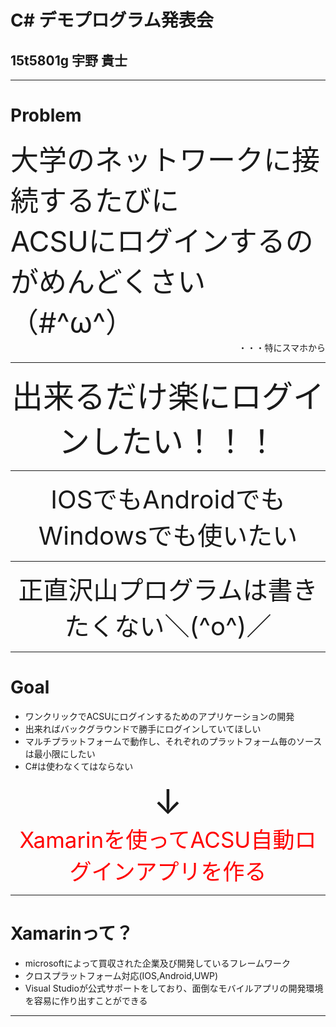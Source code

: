 # C# デモプログラム発表会
## 15t5801g 宇野 貴士

----

# Problem

<div style="text-align:left;font-size:45px;">
大学のネットワークに接続するたびに<br />
ACSUにログインするのがめんどくさい<br />（#^ω^）
</div>
<div style="text-align:right">
・・・特にスマホから
 </div>


----

<div style="text-align:center;font-size:50px;">
 出来るだけ楽にログインしたい！！！
</div>

----


<div style="text-align:center;font-size:40px;">
IOSでもAndroidでもWindowsでも使いたい
</div>

----


<div style="text-align:center;font-size:40px;">
正直沢山プログラムは書きたくない＼(^o^)／
</div>

----

# Goal
* ワンクリックでACSUにログインするためのアプリケーションの開発
* 出来ればバックグラウンドで勝手にログインしていてほしい
* マルチプラットフォームで動作し、それぞれのプラットフォーム毎のソースは最小限にしたい
* C#は使わなくてはならない
<div style="text-align:center;font-size:55px;">
  ↓
</div>
<div style="text-align:center;font-size:35px;color:red">
  Xamarinを使ってACSU自動ログインアプリを作る
 </div>
 
----

# Xamarinって？
* microsoftによって買収された企業及び開発しているフレームワーク
* クロスプラットフォーム対応(IOS,Android,UWP)
* Visual Studioが公式サポートをしており、面倒なモバイルアプリの開発環境を容易に作り出すことができる

----

